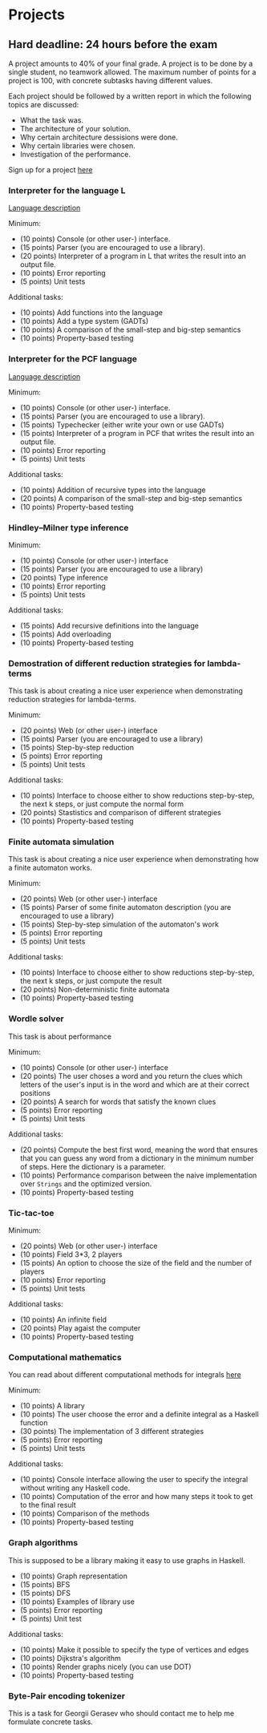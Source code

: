 # Projects

## Hard deadline: 24 hours before the exam


A project amounts to 40% of your final grade.
A project is to be done by a single student, no teamwork allowed. 
The maximum number of points for a project is 100, with concrete subtasks having different values. 

Each project should be followed by a written report in which the following topics are discussed: 

* What the task was.
* The architecture of your solution. 
* Why certain architecture dessisions were done.
* Why certain libraries were chosen. 
* Investigation of the performance.

Sign up for a project [here](https://docs.google.com/spreadsheets/d/1BL1v-81dswbfy0YID5IKiXuDbYcdHAvvFoz0IbbWxAo/edit?usp=sharing)

### Interpreter for the language L

[Language description](https://drive.google.com/file/d/1evYQJFJAechTD-nL59YQmp1VWmokjsbU/view?usp=sharing)

Minimum:

* (10 points) Console (or other user-) interface.
* (15 points) Parser (you are encouraged to use a library).
* (20 points) Interpreter of a program in L that writes the result into an output file. 
* (10 points) Error reporting
* (5 points) Unit tests

Additional tasks:

* (10 points) Add functions into the language
* (10 points) Add a type system (GADTs)
* (10 points) A comparison of the small-step and big-step semantics
* (10 points) Property-based testing

### Interpreter for the PCF language 

[Language description](http://www.cse.chalmers.se/edu/year/2018/course/DAT350/PCF.pdf)

Minimum:

* (10 points) Console (or other user-) interface.
* (15 points) Parser (you are encouraged to use a library).
* (15 points) Typechecker (either write your own or use GADTs)
* (15 points) Interpreter of a program in PCF that writes the result into an output file. 
* (10 points) Error reporting
* (5 points) Unit tests

Additional tasks:

* (10 points) Addition of recursive types into the language
* (20 points) A comparison of the small-step and big-step semantics
* (10 points) Property-based testing

### Hindley–Milner type inference

Minimum:

* (10 points) Console (or other user-) interface
* (15 points) Parser (you are encouraged to use a library)
* (20 points) Type inference
* (10 points) Error reporting
* (5 points) Unit tests

Additional tasks:

* (15 points) Add recursive definitions into the language
* (15 points) Add overloading
* (10 points) Property-based testing

### Demostration of different reduction strategies for lambda-terms

This task is about creating a nice user experience when demonstrating reduction strategies for lambda-terms. 

Minimum:

* (20 points) Web (or other user-) interface
* (15 points) Parser (you are encouraged to use a library)
* (15 points) Step-by-step reduction
* (5 points) Error reporting
* (5 points) Unit tests

Additional tasks:

* (10 points) Interface to choose either to show reductions step-by-step, the next k steps, or just compute the normal form
* (20 points) Stastistics and comparison of different strategies
* (10 points) Property-based testing

### Finite automata simulation

This task is about creating a nice user experience when demonstrating how a finite automaton works. 

Minimum:

* (20 points) Web (or other user-) interface
* (15 points) Parser of some finite automaton description (you are encouraged to use a library)
* (15 points) Step-by-step simulation of the automaton's work
* (5 points) Error reporting
* (5 points) Unit tests

Additional tasks:

* (10 points) Interface to choose either to show reductions step-by-step, the next k steps, or just compute the result
* (20 points) Non-deterministic finite automata
* (10 points) Property-based testing

### Wordle solver

This task is about performance 

Minimum:

* (10 points) Console (or other user-) interface
* (20 points) The user choses a word and you return the clues which letters of the user's input is in the word and which are at their correct positions
* (20 points) A search for words that satisfy the known clues
* (5 points) Error reporting
* (5 points) Unit tests

Additional tasks:

* (20 points) Compute the best first word, meaning the word that ensures that you can guess any word from a dictionary in the minimum number of steps. Here the dictionary is a parameter.
* (10 points) Performance comparison between the naive implementation over `Strings` and the optimized version. 
* (10 points) Property-based testing

### Tic-tac-toe

Minimum:

* (20 points) Web (or other user-) interface
* (10 points) Field 3*3, 2 players
* (15 points) An option to choose the size of the field and the number of players
* (10 points) Error reporting
* (5 points) Unit tests
  
Additional tasks:

* (10 points) An infinite field
* (20 points) Play agaist the computer
* (10 points) Property-based testing


### Computational mathematics

You can read about different computational methods for integrals [here](https://habr.com/ru/post/420867/)

Minimum:

* (10 points) A library
* (10 points) The user choose the error and a definite integral as a Haskell function
* (30 points) The implementation of 3 different strategies
* (5 points) Error reporting
* (5 points) Unit tests

Additional tasks:

* (10 points) Console interface allowing the user to specify the integral without writing any Haskell code. 
* (10 points) Computation of the error and how many steps it took to get to the final result
* (10 points) Comparison of the methods
* (10 points) Property-based testing

### Graph algorithms

This is supposed to be a library making it easy to use graphs in Haskell. 

* (10 points) Graph representation
* (15 points) BFS
* (15 points) DFS
* (10 points) Examples of library use
* (5 points) Error reporting
* (5 points) Unit test

Additional tasks: 

* (10 points) Make it possible to specify the type of vertices and edges
* (10 points) Dijkstra's algorithm
* (10 points) Render graphs nicely (you can use DOT)
* (10 points) Property-based testing

### Byte-Pair encoding tokenizer

This is a task for Georgii Gerasev who should contact me to help me formulate concrete tasks. 

